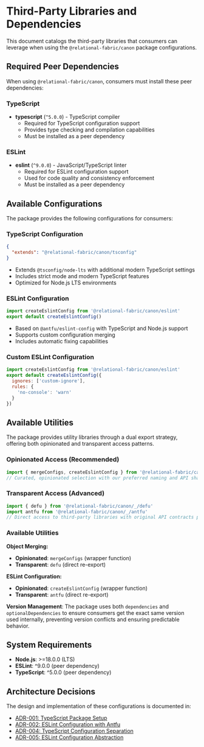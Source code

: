 # Third-Party Libraries and Dependencies

This document catalogs the third-party libraries that consumers can leverage when using the `@relational-fabric/canon` package configurations.

## Required Peer Dependencies

When using `@relational-fabric/canon`, consumers must install these peer dependencies:

### TypeScript
- **typescript** (`^5.0.0`) - TypeScript compiler
  - Required for TypeScript configuration support
  - Provides type checking and compilation capabilities
  - Must be installed as a peer dependency

### ESLint
- **eslint** (`^9.0.0`) - JavaScript/TypeScript linter
  - Required for ESLint configuration support
  - Used for code quality and consistency enforcement
  - Must be installed as a peer dependency

## Available Configurations

The package provides the following configurations for consumers:

### TypeScript Configuration
```json
{
  "extends": "@relational-fabric/canon/tsconfig"
}
```
- Extends `@tsconfig/node-lts` with additional modern TypeScript settings
- Includes strict mode and modern TypeScript features
- Optimized for Node.js LTS environments

### ESLint Configuration
```javascript
import createEslintConfig from '@relational-fabric/canon/eslint'
export default createEslintConfig()
```
- Based on `@antfu/eslint-config` with TypeScript and Node.js support
- Supports custom configuration merging
- Includes automatic fixing capabilities

### Custom ESLint Configuration
```javascript
import createEslintConfig from '@relational-fabric/canon/eslint'
export default createEslintConfig({
  ignores: ['custom-ignore'],
  rules: {
    'no-console': 'warn'
  }
})
```

## Available Utilities

The package provides utility libraries through a dual export strategy, offering both opinionated and transparent access patterns.

### Opinionated Access (Recommended)
```typescript
import { mergeConfigs, createEslintConfig } from '@relational-fabric/canon'
// Curated, opinionated selection with our preferred naming and API shape
```

### Transparent Access (Advanced)
```typescript
import { defu } from '@relational-fabric/canon/_/defu'
import antfu from '@relational-fabric/canon/_/antfu'
// Direct access to third-party libraries with original API contracts preserved
```

### Available Utilities

**Object Merging:**
- **Opinionated**: `mergeConfigs` (wrapper function)
- **Transparent**: `defu` (direct re-export)

**ESLint Configuration:**
- **Opinionated**: `createEslintConfig` (wrapper function)
- **Transparent**: `antfu` (direct re-export)

**Version Management**: The package uses both `dependencies` and `optionalDependencies` to ensure consumers get the exact same version used internally, preventing version conflicts and ensuring predictable behavior.

## System Requirements

- **Node.js**: >=18.0.0 (LTS)
- **ESLint**: ^9.0.0 (peer dependency)
- **TypeScript**: ^5.0.0 (peer dependency)

## Architecture Decisions

The design and implementation of these configurations is documented in:

- [ADR-001: TypeScript Package Setup](../docs/adrs/0001-typescript-package-setup.md)
- [ADR-002: ESLint Configuration with Antfu](../docs/adrs/0002-eslint-configuration-with-antfu.md)
- [ADR-004: TypeScript Configuration Separation](../docs/adrs/0004-typescript-configuration-separation.md)
- [ADR-005: ESLint Configuration Abstraction](../docs/adrs/0005-eslint-configuration-abstraction.md)
